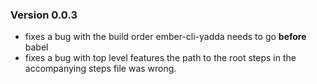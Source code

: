 ### Version 0.0.3

  - fixes a bug with the build order ember-cli-yadda needs to go __before__ babel
  - fixes a bug with top level features the path to the root steps in the
    accompanying steps file was wrong.
